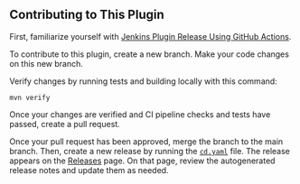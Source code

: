 ## Contributing to This Plugin

First, familiarize yourself with [Jenkins Plugin Release Using GitHub Actions](https://www.jenkins.io/doc/developer/publishing/releasing-cd/).

To contribute to this plugin, create a new branch. Make your code changes on this new branch.

Verify changes by running tests and building locally with this command:

```
mvn verify
```

Once your changes are verified and CI pipeline checks and tests have passed, create a pull request.

Once your pull request has been approved, merge the branch to the main branch. Then, create a new release by running the [`cd.yaml`](https://github.com/jenkinsci/matlab-plugin/actions/workflows/cd.yaml) file. The release appears on the [Releases](https://github.com/jenkinsci/matlab-plugin/releases) page. On that page, review the autogenerated release notes and update them as needed.

